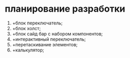 # планирование разработки

1. +блок переключатель;
2. +блок холст;
3. +блок сайд бар с набором компонентов;
4. +интерактивный переключатель;
5. +перетаскивание элементов;
6. +калькулятор;
